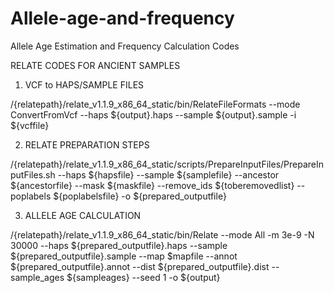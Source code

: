 # Allele-age-and-frequency
Allele Age Estimation and Frequency Calculation Codes

RELATE CODES FOR ANCIENT SAMPLES

1. VCF to HAPS/SAMPLE FILES

/{relatepath}/relate_v1.1.9_x86_64_static/bin/RelateFileFormats --mode ConvertFromVcf --haps ${output}.haps --sample ${output}.sample -i ${vcffile}


2. RELATE PREPARATION STEPS
   
/{relatepath}/relate_v1.1.9_x86_64_static/scripts/PrepareInputFiles/PrepareInputFiles.sh --haps ${hapsfile} --sample ${samplefile} --ancestor ${ancestorfile} --mask ${maskfile} --remove_ids ${toberemovedlist} --poplabels ${poplabelsfile} -o ${prepared_outputfile}


3. ALLELE AGE CALCULATION

/{relatepath}/relate_v1.1.9_x86_64_static/bin/Relate --mode All -m 3e-9 -N 30000 --haps ${prepared_outputfile}.haps --sample ${prepared_outputfile}.sample --map $mapfile --annot ${prepared_outputfile}.annot --dist ${prepared_outputfile}.dist --sample_ages ${sampleages} --seed 1 -o ${output}

